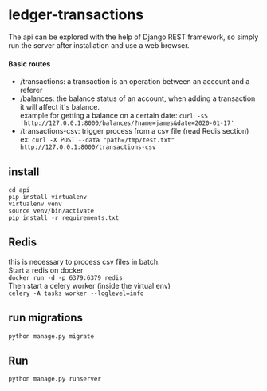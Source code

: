 # ledger-transactions

The api can be explored with the help of Django REST framework,
so simply run the server after installation and use a web browser.

#### Basic routes
 - /transactions: a transaction is an operation between an account and a referer
 - /balances: the balance status of an account, when adding a transaction it will affect it's balance.<br />
    example for getting a balance on a certain date: 
    `curl -sS 'http://127.0.0.1:8000/balances/?name=james&date=2020-01-17'`
 - /transactions-csv: trigger process from a csv file (read Redis section) <br>
   ex: `curl -X POST --data "path=/tmp/test.txt" http://127.0.0.1:8000/transactions-csv`

## install
`cd api`<br />
`pip install virtualenv`<br />
`virtualenv venv`<br />
`source venv/bin/activate`<br />
`pip install -r requirements.txt `<br />

## Redis
this is necessary to process csv files in batch.<br />
Start a redis on docker <br />
`docker run -d -p 6379:6379 redis`<br />
Then start a celery worker (inside the virtual env)<br />
`celery -A tasks worker --loglevel=info`

## run migrations
`python manage.py migrate`<br />

## Run
`python manage.py runserver`<br />
